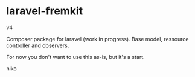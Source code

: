 laravel-fremkit
===============

v4

Composer package for laravel (work in progress). Base model, ressource controller and observers.

For now you don't want to use this as-is, but it's a start.

niko